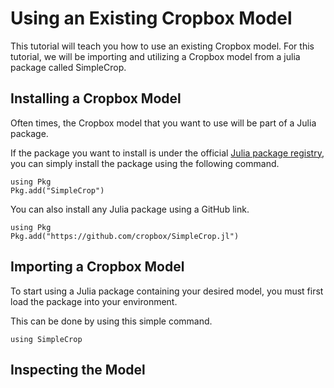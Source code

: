 # Using an Existing Cropbox Model

This tutorial will teach you how to use an existing Cropbox model. For this tutorial, we will be importing and utilizing a Cropbox model from a julia package called SimpleCrop.

## Installing a Cropbox Model

Often times, the Cropbox model that you want to use will be part of a Julia package.

If the package you want to install is under the official [Julia package registry](@https://github.com/JuliaRegistries/General), you can simply install the package using the following command.

```
using Pkg
Pkg.add("SimpleCrop")
```

You can also install any Julia package using a GitHub link.

```
using Pkg
Pkg.add("https://github.com/cropbox/SimpleCrop.jl")
```

## Importing a Cropbox Model

To start using a Julia package containing your desired model, you must first load the package into your environment.

This can be done by using this simple command.

```@example Cropbox
using SimpleCrop
```

## Inspecting the Model

